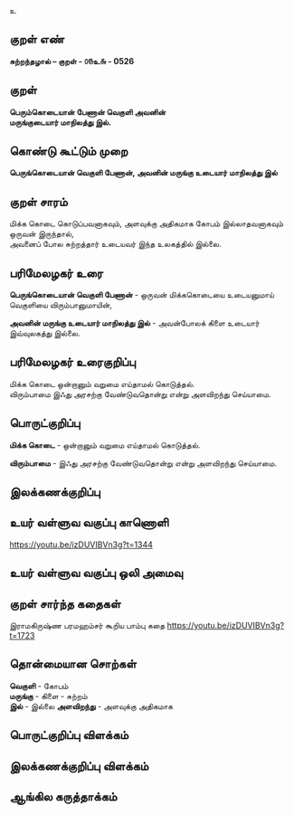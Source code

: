 உ

## குறள் எண் 

**சுற்றந்தழால் – குறள் - ௦௫உ௬ - 0526**  

## குறள் 

**பெரும்கொடையான் பேணான் வெகுளி அவனின்  
மருங்குடையார் மாநிலத்து இல்.**

## கொண்டு கூட்டும் முறை

**பெருங்கொடையான் வெகுளி பேணான், அவனின் மருங்கு உடையார் மாநிலத்து இல்**  

## குறள் சாரம் 

மிக்க கொடை கொடுப்பவனாகவும், அளவுக்கு அதிகமாக கோபம் இல்லாதவனாகவும் ஒருவன் இருந்தால்,  
அவனைப் போல சுற்றத்தார் உடையவர் இந்த உலகத்தில் இல்லை.  

## பரிமேலழகர் உரை

**பெருங்கொடையான் வெகுளி பேணான்** - ஒருவன் மிக்ககொடையை உடையனுமாய் வெகுளியை விரும்பானுமாயின்,  

**அவனின் மருங்கு உடையார் மாநிலத்து இல்** - அவன்போலக் கிளை உடையார் இவ்வுலகத்து இல்லை.  

## பரிமேலழகர் உரைகுறிப்பு   

மிக்க கொடை ஒன்றானும் வறுமை எய்தாமல் கொடுத்தல்.  
விரும்பாமை இஃது அரசற்கு வேண்டுவதொன்று என்று அளவிறந்து செய்யாமை.   

## பொருட்குறிப்பு 

**மிக்க கொடை** -  ஒன்றானும் வறுமை எய்தாமல் கொடுத்தல்.  

**விரும்பாமை** -  இஃது அரசற்கு வேண்டுவதொன்று என்று அளவிறந்து செய்யாமை.    

## இலக்கணக்குறிப்பு  


## உயர் வள்ளுவ வகுப்பு காணொளி

https://youtu.be/izDUVIBVn3g?t=1344

## உயர் வள்ளுவ வகுப்பு ஒலி அமைவு 

 
## குறள் சார்ந்த கதைகள் 

இராமகிருஷ்ண பரமஹம்சர் கூறிய பாம்பு கதை
https://youtu.be/izDUVIBVn3g?t=1723

## தொன்மையான சொற்கள்

**வெகுளி** - கோபம்   
**மருங்கு** - கிளை - சுற்றம்   
**இல்** - இல்லை 
**அளவிறந்து** - அளவுக்கு அதிகமாக   

## பொருட்குறிப்பு விளக்கம்


## இலக்கணக்குறிப்பு விளக்கம்


## ஆங்கில கருத்தாக்கம் 


